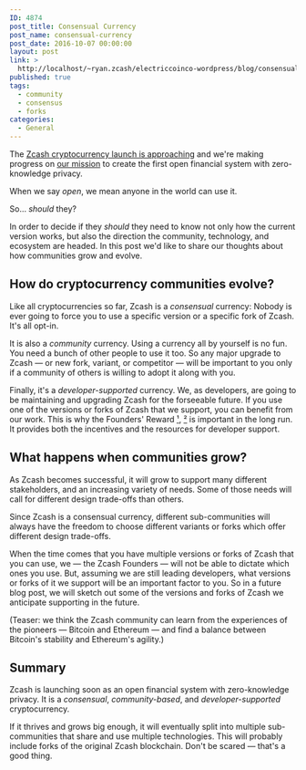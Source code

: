 ```yaml
---
ID: 4874
post_title: Consensual Currency
post_name: consensual-currency
post_date: 2016-10-07 00:00:00
layout: post
link: >
  http://localhost/~ryan.zcash/electriccoinco-wordpress/blog/consensual-currency/
published: true
tags:
  - community
  - consensus
  - forks
categories:
  - General
---
```

<p>The <a class="reference external" href="/blog/announcing-beta-series/">Zcash cryptocurrency launch is approaching</a> and we're making progress on <a class="reference external" href="/blog/helloworld/">our mission</a> to create the first open financial system with zero-knowledge privacy.</p>
<p>When we say <cite>open</cite>, we mean anyone in the world can use it.</p>
<p>So… <em>should</em> they?</p>
<p>In order to decide if they <em>should</em> they need to know not only how the current version works, but also the direction the community, technology, and ecosystem are headed. In this post we'd like to share our thoughts about how communities grow and evolve.</p>
<div id="how-do-cryptocurrency-communities-evolve" class="section">
<h2>How do cryptocurrency communities evolve?</h2>
<p>Like all cryptocurrencies so far, Zcash is a <em>consensual</em> currency: Nobody is ever going to force you to use a specific version or a specific fork of Zcash. It's all opt-in.</p>
<p>It is also a <em>community</em> currency. Using a currency all by yourself is no fun. You need a bunch of other people to use it too. So any major upgrade to Zcash — or new fork, variant, or competitor — will be important to you ​only​ if a community of others is willing to adopt it along with you.</p>
<p>Finally, it's a <em>developer-supported</em> currency. We, as developers, are going to be maintaining and upgrading Zcash for the forseeable future. If you use one of the versions or forks of Zcash that we support, you can benefit from our work. This is why the Founders' Reward <a class="reference external" href="/blog/funding/">¹</a>, <a class="reference external" href="/blog/continued-funding-and-transparency/">²</a> is important in the long run. It provides both the incentives and the resources for developer support.</p>
</div>
<div id="what-happens-when-communities-grow" class="section">
<h2>What happens when communities grow?</h2>
<p>As Zcash becomes successful, it will grow to support many different stakeholders, and an increasing variety of needs. Some of those needs will call for different design trade-offs than others.</p>
<p>Since Zcash is a consensual currency, different sub-communities will always have the freedom to choose different variants or forks which offer different design trade-offs.</p>
<p>When the time comes that you have multiple versions or forks of Zcash that you can use, we — the Zcash Founders — will not be able to dictate which ones you use. But, assuming we are still leading developers, what versions or forks of it we support will be an important factor to you. So in a future blog post, we will sketch out some of the versions and forks of Zcash we anticipate supporting in the future.</p>
<p>(Teaser: we think the Zcash community can learn from the experiences of the pioneers — Bitcoin and Ethereum — and find a balance between Bitcoin's stability and Ethereum's agility.)</p>
</div>
<div id="summary" class="section">
<h2>Summary</h2>
<p>Zcash is launching soon as an open financial system with zero-knowledge privacy. It is a <em>consensual</em>, <em>community-based</em>, and <em>developer-supported</em> cryptocurrency.</p>
<p>If it thrives and grows big enough, it will eventually split into multiple sub-communities that share and use multiple technologies. This will probably include forks of the original Zcash blockchain. Don't be scared — that's a good thing.</p>
</div>
